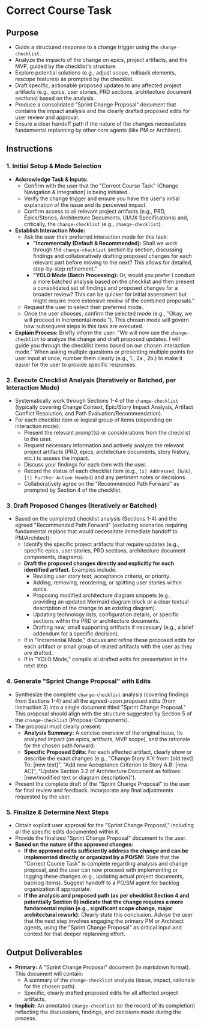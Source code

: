 # Correct Course Task

## Purpose

- Guide a structured response to a change trigger using the `change-checklist`.
- Analyze the impacts of the change on epics, project artifacts, and the MVP, guided by the checklist's structure.
- Explore potential solutions (e.g., adjust scope, rollback elements, rescope features) as prompted by the checklist.
- Draft specific, actionable proposed updates to any affected project artifacts (e.g., epics, user stories, PRD sections, architecture document sections) based on the analysis.
- Produce a consolidated "Sprint Change Proposal" document that contains the impact analysis and the clearly drafted proposed edits for user review and approval.
- Ensure a clear handoff path if the nature of the changes necessitates fundamental replanning by other core agents (like PM or Architect).

## Instructions

### 1. Initial Setup & Mode Selection

- **Acknowledge Task & Inputs:**
  - Confirm with the user that the "Correct Course Task" (Change Navigation & Integration) is being initiated.
  - Verify the change trigger and ensure you have the user's initial explanation of the issue and its perceived impact.
  - Confirm access to all relevant project artifacts (e.g., PRD, Epics/Stories, Architecture Documents, UI/UX Specifications) and, critically, the `change-checklist` (e.g., `change-checklist`).
- **Establish Interaction Mode:**
  - Ask the user their preferred interaction mode for this task:
    - **"Incrementally (Default & Recommended):** Shall we work through the `change-checklist` section by section, discussing findings and collaboratively drafting proposed changes for each relevant part before moving to the next? This allows for detailed, step-by-step refinement."
    - **"YOLO Mode (Batch Processing):** Or, would you prefer I conduct a more batched analysis based on the checklist and then present a consolidated set of findings and proposed changes for a broader review? This can be quicker for initial assessment but might require more extensive review of the combined proposals."
  - Request the user to select their preferred mode.
  - Once the user chooses, confirm the selected mode (e.g., "Okay, we will proceed in Incremental mode."). This chosen mode will govern how subsequent steps in this task are executed.
- **Explain Process:** Briefly inform the user: "We will now use the `change-checklist` to analyze the change and draft proposed updates. I will guide you through the checklist items based on our chosen interaction mode."
  <rule>When asking multiple questions or presenting multiple points for user input at once, number them clearly (e.g., 1., 2a., 2b.) to make it easier for the user to provide specific responses.</rule>

### 2. Execute Checklist Analysis (Iteratively or Batched, per Interaction Mode)

- Systematically work through Sections 1-4 of the `change-checklist` (typically covering Change Context, Epic/Story Impact Analysis, Artifact Conflict Resolution, and Path Evaluation/Recommendation).
- For each checklist item or logical group of items (depending on interaction mode):
  - Present the relevant prompt(s) or considerations from the checklist to the user.
  - Request necessary information and actively analyze the relevant project artifacts (PRD, epics, architecture documents, story history, etc.) to assess the impact.
  - Discuss your findings for each item with the user.
  - Record the status of each checklist item (e.g., `[x] Addressed`, `[N/A]`, `[!] Further Action Needed`) and any pertinent notes or decisions.
  - Collaboratively agree on the "Recommended Path Forward" as prompted by Section 4 of the checklist.

### 3. Draft Proposed Changes (Iteratively or Batched)

- Based on the completed checklist analysis (Sections 1-4) and the agreed "Recommended Path Forward" (excluding scenarios requiring fundamental replans that would necessitate immediate handoff to PM/Architect):
  - Identify the specific project artifacts that require updates (e.g., specific epics, user stories, PRD sections, architecture document components, diagrams).
  - **Draft the proposed changes directly and explicitly for each identified artifact.** Examples include:
    - Revising user story text, acceptance criteria, or priority.
    - Adding, removing, reordering, or splitting user stories within epics.
    - Proposing modified architecture diagram snippets (e.g., providing an updated Mermaid diagram block or a clear textual description of the change to an existing diagram).
    - Updating technology lists, configuration details, or specific sections within the PRD or architecture documents.
    - Drafting new, small supporting artifacts if necessary (e.g., a brief addendum for a specific decision).
  - If in "Incremental Mode," discuss and refine these proposed edits for each artifact or small group of related artifacts with the user as they are drafted.
  - If in "YOLO Mode," compile all drafted edits for presentation in the next step.

### 4. Generate "Sprint Change Proposal" with Edits

- Synthesize the complete `change-checklist` analysis (covering findings from Sections 1-4) and all the agreed-upon proposed edits (from Instruction 3) into a single document titled "Sprint Change Proposal." This proposal should align with the structure suggested by Section 5 of the `change-checklist` (Proposal Components).
- The proposal must clearly present:
  - **Analysis Summary:** A concise overview of the original issue, its analyzed impact (on epics, artifacts, MVP scope), and the rationale for the chosen path forward.
  - **Specific Proposed Edits:** For each affected artifact, clearly show or describe the exact changes (e.g., "Change Story X.Y from: [old text] To: [new text]", "Add new Acceptance Criterion to Story A.B: [new AC]", "Update Section 3.2 of Architecture Document as follows: [new/modified text or diagram description]").
- Present the complete draft of the "Sprint Change Proposal" to the user for final review and feedback. Incorporate any final adjustments requested by the user.

### 5. Finalize & Determine Next Steps

- Obtain explicit user approval for the "Sprint Change Proposal," including all the specific edits documented within it.
- Provide the finalized "Sprint Change Proposal" document to the user.
- **Based on the nature of the approved changes:**
  - **If the approved edits sufficiently address the change and can be implemented directly or organized by a PO/SM:** State that the "Correct Course Task" is complete regarding analysis and change proposal, and the user can now proceed with implementing or logging these changes (e.g., updating actual project documents, backlog items). Suggest handoff to a PO/SM agent for backlog organization if appropriate.
  - **If the analysis and proposed path (as per checklist Section 4 and potentially Section 6) indicate that the change requires a more fundamental replan (e.g., significant scope change, major architectural rework):** Clearly state this conclusion. Advise the user that the next step involves engaging the primary PM or Architect agents, using the "Sprint Change Proposal" as critical input and context for that deeper replanning effort.

## Output Deliverables

- **Primary:** A "Sprint Change Proposal" document (in markdown format). This document will contain:
  - A summary of the `change-checklist` analysis (issue, impact, rationale for the chosen path).
  - Specific, clearly drafted proposed edits for all affected project artifacts.
- **Implicit:** An annotated `change-checklist` (or the record of its completion) reflecting the discussions, findings, and decisions made during the process.
